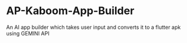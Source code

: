 # AP-Kaboom-App-Builder
An AI app builder which takes user input and converts it to a flutter apk using GEMINI API
